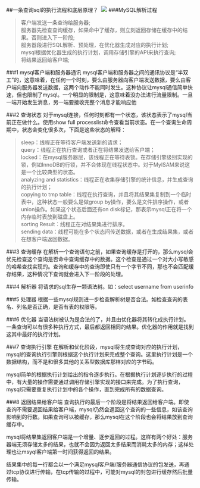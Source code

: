##一条查询sql的执行流程和底层原理？
 ![](/Users/oneapm/j技术文稿/j技术文档整理/图片/264bdfddfd4b43b3adcaad7104c59af0.jpeg)
###MySQL解析过程
> 客户端发送一条查询给服务器;  
> 服务器先检查查询缓存，如果命中了缓存，则立刻返回存储在缓存中的结果。否则进入下一阶段;   
> 服务器段进行SQL解析、预处理，在优化器生成对应的执行计划;   
> mysql根据优化器生成的执行计划，调用存储引擎的API来执行查询;  
> 将结果返回给客户端;  

###1 mysql客户端和服务器通讯
mysql客户端和服务器之间的通讯协议是“半双工”的，这意味着，在任何一个时刻，要么由服务器向客户端发送数据，要么由客户端向服务器发送数据，这两个动作不能同时发生。这种协议让mysql通信简单快速，但也限制了mysql。一个明显的限制是，这意味着没办法进行流量限制。一旦一端开始发生消息，另一端要接收完整个消息才能响应他

###2 查询状态
对于mysql连接，任何时刻都有一个状态，该状态表示了mysql当前正在做什么。使用show full processlist命令查看当前状态。在一个查询生命周期中，状态会变化很多次，下面是这些状态的解释：

> sleep：线程正在等待客户端发送新的请求；  
> query：线程正在执行查询或者正在将结果发送给客户端；  
> locked：在mysql服务器层，该线程正在等待表锁。在存储引擎级别实现的锁，例如InnoDB的行锁，并不会体现在线程状态中。对于MyISAM来说这是一个比较典型的状态。   
> analyzing and statistics：线程正在收集存储引擎的统计信息，并生成查询的执行计划；  
> copying to tmp table：线程在执行查询，并且将其结果集复制到一个临时表中，这种状态一般要么是做group by操作，要么是文件排序操作，或者union操作。如果这个状态后面还有on disk标记，那表示mysql正在将一个内存临时表放到磁盘上。   
> sorting Result：线程正在对结果集进行排序。   
> sending data：线程可能在多个状态间传送数据，或者在生成结果集，或者在想客户端返回数据。   

###3 查询缓存
在解析一个查询语句之前，如果查询缓存是打开的，那么mysql会优先检查这个查询是否命中查询缓存中的数据。这个检查是通过一个对大小写敏感的哈希查找实现的。查询和缓存中的查询即使只有一个字节不同，那也不会匹配缓存结果，这种情况下查询就会进入下一阶段的处理。

###4 解析器
将请求的sql生存一颗语法树。如：select username from userinfo

###5 处理器
根据一些mysql规则进一步检查解析树是否合法。如检查查询的表名、列名是否正确，是否有表的权限等。

###6 优化器
当语法树被认为是合法的了，并且由优化器将其转化成执行计划。一条查询可以有很多种执行方式，最后都返回相同的结果。优化器的作用就是找到这其中最好的执行计划。

###7 查询执行引擎
在解析和优化阶段，mysql将生成查询对应的执行计划，mysql的查询执行引擎则根据这个执行计划来完成整个查询。这里执行计划是一个数据结构，而不是和很多其他的关系型数据库那样对应的字节码。

mysql简单的根据执行计划给出的指令逐步执行。在根据执行计划逐步执行的过程中，有大量的操作需要通过调用存储引擎实现的接口来完成。为了执行查询，mysql只需要重复执行计划中的各个操作，直到完成所有的数据查询。

###8 返回结果给客户端
查询执行的最后一个阶段是将结果返回给客户端。即使查询不需要返回结果给客户端，mysql仍然会返回这个查询的一些信息，如该查询影响到的行数。如果查询可以被缓存，那么mysql在这个阶段也会将结果放到查询缓存中。

mysql将结果集返回客户端是一个增量、逐步返回的过程。这样有两个好处：服务器端无须存储太多的结果，也就不会因为返回太多结果而消耗太多的内存；这样处理也让msyql客户端第一时间获得返回的结果。

结果集中的每一行都会以一个满足mysql客户端/服务器通信协议的包发送，再通过tcp协议进行传输，在tcp传输的过程中，可能对mysql的封包进行缓存然后批量传输。